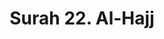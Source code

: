 ---
title       : "Surah 22. Al-Hajj"
DATE        : 7/25/2018 9:18:17 AM
draft       : false
TYPE        : "quran"

BookCode    : "ARB"
SurahNumber : "22"
TotalAyah   : "78"
---